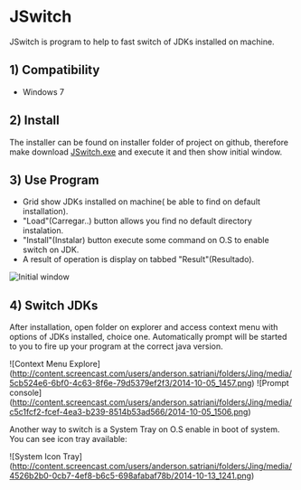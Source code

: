JSwitch
=======

JSwitch is program to help to fast switch of JDKs installed on machine. 

## 1) Compatibility

* Windows 7

## 2) Install

The installer can be found on installer folder of project on github, therefore make download [JSwitch.exe](https://github.com/andersonsilveira/jswitch/blob/master/install/setup.exe?raw=true) and execute it and then show initial window.


## 3) Use Program

* Grid show JDKs installed on machine( be able to find on default installation).
* "Load"(Carregar..) button allows you find no default directory instalation.
* "Install"(Instalar) button execute some command on O.S to enable switch on JDK.
* A result of operation is display on tabbed "Result"(Resultado).

![Initial window](http://content.screencast.com/users/anderson.satriani/folders/Jing/media/6eca085f-4ee6-434a-8164-beb26531f0bf/2014-10-05_1451.png)

## 4) Switch JDKs

After installation, open folder on explorer and access context menu with options of JDKs installed, choice one. Automatically prompt will be started to you to fire up your program at the correct java version.

![Context Menu Explore] (http://content.screencast.com/users/anderson.satriani/folders/Jing/media/5cb524e6-6bf0-4c63-8f6e-79d5379ef2f3/2014-10-05_1457.png)
![Prompt console] (http://content.screencast.com/users/anderson.satriani/folders/Jing/media/c5c1fcf2-fcef-4ea3-b239-8514b53ad566/2014-10-05_1506.png)

Another way to switch is a System Tray on O.S enable in boot of system. You can see icon tray available:


![System Icon Tray] 
(http://content.screencast.com/users/anderson.satriani/folders/Jing/media/4526b2b0-0cb7-4ef8-b6c5-698afabaf78b/2014-10-13_1241.png)

